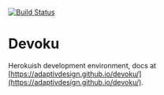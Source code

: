 [![Build Status](https://travis-ci.org/adaptivdesign/devoku.svg?branch=master)](https://travis-ci.org/adaptivdesign/devoku)

# Devoku
Herokuish development environment, docs at [https://adaptivdesign.github.io/devoku/](https://adaptivdesign.github.io/devoku/).
